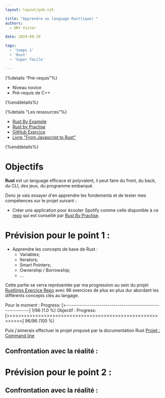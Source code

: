 ```yaml
---
layout: layout/pok.njk

title: "Apprendre un language Rust(ique) "
authors:
  - ORY Victor

date: 2024-09-19

tags:
  - 'temps 1'
  - 'Rust'
  - 'Super facile'

---
```


{%details "Pré-requis"%}

- Niveau novice
- Pré-requis de C++

{%enddetails%}


{%details "Les ressources"%}

- [Rust By Example](https://doc.rust-lang.org/rust-by-example/)
- [Rust by Practise](https://practice.rs/why-exercise.html)
- [GitHub Exercice](https://github.com/rust-lang/rustlings)
- [Livre "From Javascript to Rust"](https://github.com/wasmflow/node-to-rust/raw/HEAD/from-javascript-to-rust.pdf)

{%enddetails%}

# Objectifs 

**Rust** est un language efficace et polyvalent, il peut faire du front, du back, du CLI, des jeux, du programme embarqué.

Donc je vais essayer d'en apprendre les fondements et de tester mes compétences sur le projet suivant :

- Créer une application pour écouter Spotify comme celle disponible à ce [repo](https://github.com/hrkfdn/ncspot) qui est conseillé par [Rust By Practise](https://practice.rs/why-exercise.html).

# Prévision pour le point 1 : 

- Apprendre les concepts de base de Rust :
  - Variables;
  - Iterators;
  - Smart Pointers;
  - Ownership / Borrowship;
  - ...
  
Cette partie se verra représentée par ma progression au sein du projet [Rustlings Exercice Repo](https://github.com/rust-lang/rustlings) avec 96 exercices de plus en plus dur abordant les différents concepts clés au langage.

Pour le moment : Progress: [>-----------------------------------------------------------] 1/96 (1.0 %)
Objectif : Progress: [>>>>>>>>>>>>>>>>>>>>>>>>>>>>>>>>>>>>>>>>>>>>>>>>>>>>>>>>>>>] 96/96 (100 %)

Puis j'aimerais effectuer le projet proposé par la documentation Rust [Projet : Command line](https://doc.rust-lang.org/book/ch12-00-an-io-project.html)

## Confrontation avec la réalité :

# Prévision pour le point 2 :

## Confrontation avec la réalité : 
